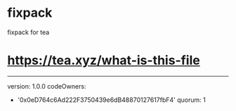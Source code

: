 # fixpack
fixpack for tea

# https://tea.xyz/what-is-this-file
---
version: 1.0.0
codeOwners:
  - '0x0eD764c6Ad222F3750439e6dB48870127617fbF4'
quorum: 1
